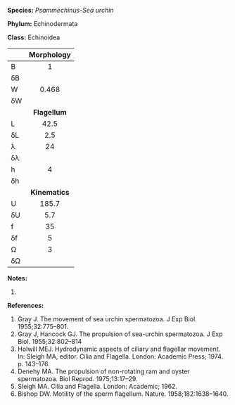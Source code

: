 **Species:** *Psammechinus-Sea urchin*

**Phylum:** Echinodermata

**Class:** Echinoidea

|    | **Morphology** |
|:-- | :------------: |
| B  | 1 |
| δB |  |
| W  | 0.468 |
| δW |  |
|    | **Flagellum** |
| L  | 42.5 |
| δL | 2.5 |
| λ  | 24 |
| δλ |  |
| h  | 4 |
| δh |  |
|    | **Kinematics** |
| U  | 185.7 |
| δU | 5.7 |
| f  | 35 |
| δf | 5 |
| Ω  | 3 |
| δΩ |  |

**Notes:**

1.

**References:**

1. Gray J.  The movement of sea urchin spermatozoa.  J Exp Biol. 1955;32:775–801.
1. Gray J, Hancock GJ.  The propulsion of sea-urchin spermatozoa.  J Exp Biol. 1955;32:802–814
1. Holwill MEJ.  Hydrodynamic aspects of ciliary and flagellar movement.  In:  Sleigh MA, editor. Cilia and Flagella. London: Academic Press; 1974. p. 143–176.
1. Denehy MA.  The propulsion of non-rotating ram and oyster spermatozoa.  Biol Reprod. 1975;13:17–29.
1. Sleigh MA.  Cilia and Flagella.  London:  Academic; 1962.
1. Bishop DW.  Motility of the sperm flagellum.  Nature. 1958;182:1638–1640.
